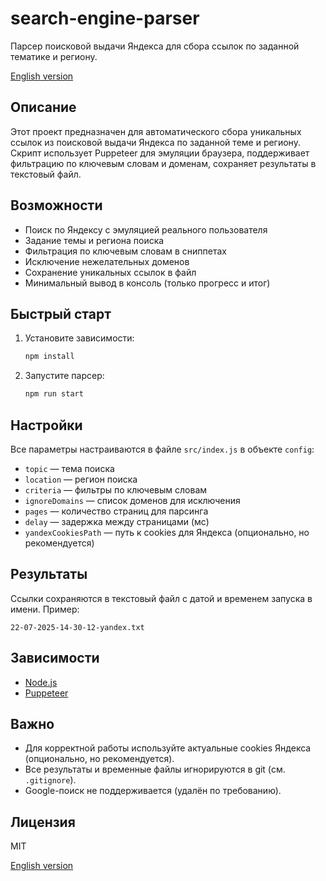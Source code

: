 # search-engine-parser

Парсер поисковой выдачи Яндекса для сбора ссылок по заданной тематике и региону.

[English version](./README.md)

## Описание
Этот проект предназначен для автоматического сбора уникальных ссылок из поисковой выдачи Яндекса по заданной теме и региону. Скрипт использует Puppeteer для эмуляции браузера, поддерживает фильтрацию по ключевым словам и доменам, сохраняет результаты в текстовый файл.

## Возможности
- Поиск по Яндексу с эмуляцией реального пользователя
- Задание темы и региона поиска
- Фильтрация по ключевым словам в сниппетах
- Исключение нежелательных доменов
- Сохранение уникальных ссылок в файл
- Минимальный вывод в консоль (только прогресс и итог)

## Быстрый старт
1. Установите зависимости:
   ```bash
   npm install
   ```
2. Запустите парсер:
   ```bash
   npm run start
   ```

## Настройки
Все параметры настраиваются в файле `src/index.js` в объекте `config`:
- `topic` — тема поиска
- `location` — регион поиска
- `criteria` — фильтры по ключевым словам
- `ignoreDomains` — список доменов для исключения
- `pages` — количество страниц для парсинга
- `delay` — задержка между страницами (мс)
- `yandexCookiesPath` — путь к cookies для Яндекса (опционально, но рекомендуется)

## Результаты
Ссылки сохраняются в текстовый файл с датой и временем запуска в имени. Пример:
```
22-07-2025-14-30-12-yandex.txt
```

## Зависимости
- [Node.js](https://nodejs.org/)
- [Puppeteer](https://pptr.dev/)

## Важно
- Для корректной работы используйте актуальные cookies Яндекса (опционально, но рекомендуется).
- Все результаты и временные файлы игнорируются в git (см. `.gitignore`).
- Google-поиск не поддерживается (удалён по требованию).

## Лицензия
MIT

[English version](./README.md)

